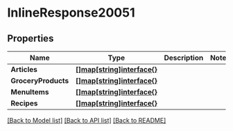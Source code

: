# InlineResponse20051

## Properties

Name | Type | Description | Notes
------------ | ------------- | ------------- | -------------
**Articles** | [**[]map[string]interface{}**](map[string]interface{}.md) |  | 
**GroceryProducts** | [**[]map[string]interface{}**](map[string]interface{}.md) |  | 
**MenuItems** | [**[]map[string]interface{}**](map[string]interface{}.md) |  | 
**Recipes** | [**[]map[string]interface{}**](map[string]interface{}.md) |  | 

[[Back to Model list]](../README.md#documentation-for-models) [[Back to API list]](../README.md#documentation-for-api-endpoints) [[Back to README]](../README.md)


